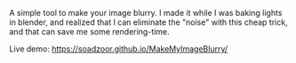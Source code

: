 A simple tool to make your image blurry. I made it while I was baking lights in blender, and realized that I can eliminate the "noise" with this cheap trick, and that can save me some rendering-time.

Live demo: https://soadzoor.github.io/MakeMyImageBlurry/
